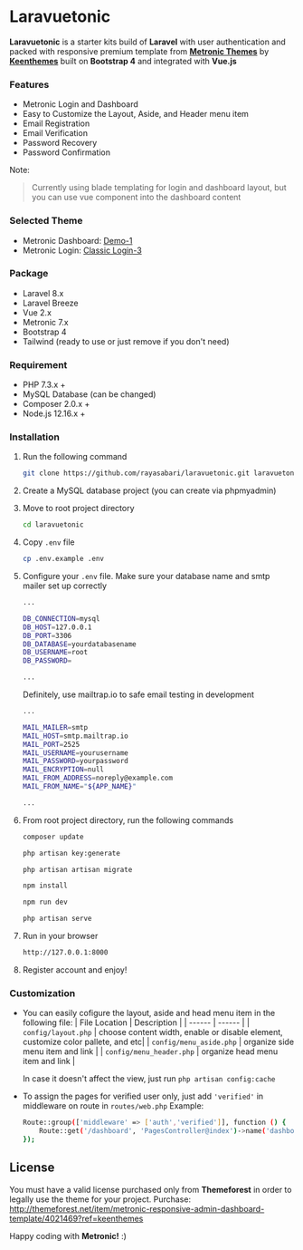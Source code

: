 # Laravuetonic

**Laravuetonic** is a starter kits build of **Laravel** with user authentication and packed with responsive premium template from [**Metronic Themes**](https://keenthemes.com/metronic/) by [**Keenthemes**](https://keenthemes.com/) built on **Bootstrap 4** and integrated with **Vue.js**

### Features
  - Metronic Login and Dashboard
  - Easy to Customize the Layout, Aside, and Header menu item
  - Email Registration
  - Email Verification
  - Password Recovery
  - Password Confirmation

Note:
> Currently using blade templating for login and dashboard layout, but you can use vue component into the dashboard content

### Selected Theme
  - Metronic Dashboard: [Demo-1](https://preview.keenthemes.com/metronic/demo1/index.html)
  - Metronic Login: [Classic Login-3](https://preview.keenthemes.com/metronic/demo1/custom/pages/login/classic/login-3.html)

### Package
  - Laravel 8.x
  - Laravel Breeze
  - Vue 2.x
  - Metronic 7.x
  - Bootstrap 4
  - Tailwind (ready to use or just remove if you don't need)

### Requirement

* PHP 7.3.x +
* MySQL Database (can be changed)
* Composer 2.0.x +
* Node.js 12.16.x +

### Installation

1. Run the following command 
    ```sh
    git clone https://github.com/rayasabari/laravuetonic.git laravuetonic
    ```

2. Create a MySQL database project (you can create via phpmyadmin)
2. Move to root project directory
    ```sh
    cd laravuetonic
    ```

3. Copy ```.env``` file
    ```sh
    cp .env.example .env
    ```

4. Configure your ```.env``` file. Make sure your database name and smtp mailer set up correctly
    ```sh
    ...
    
    DB_CONNECTION=mysql
    DB_HOST=127.0.0.1
    DB_PORT=3306
    DB_DATABASE=yourdatabasename
    DB_USERNAME=root
    DB_PASSWORD=
    
    ...
    ```
    Definitely, use mailtrap.io to safe email testing in development
     ```sh
    ...

    MAIL_MAILER=smtp
    MAIL_HOST=smtp.mailtrap.io
    MAIL_PORT=2525
    MAIL_USERNAME=yourusername
    MAIL_PASSWORD=yourpassword
    MAIL_ENCRYPTION=null
    MAIL_FROM_ADDRESS=noreply@example.com
    MAIL_FROM_NAME="${APP_NAME}"

    ...
    ```

5. From root project directory, run the following commands
     ```sh
    composer update
    ```
     ```sh
    php artisan key:generate
    ```
     ```sh
    php artisan artisan migrate
    ```
    ```sh
    npm install
    ```
    ```sh
    npm run dev
    ```
    ```sh
    php artisan serve
    ```
    
6. Run in your browser
    ```sh
    http://127.0.0.1:8000
    ```
8. Register account and enjoy!

### Customization
- You can easily cofigure the layout, aside and head menu item in the following file:
    | File Location | Description |
    | ------ | ------ |
    | ```config/layout.php``` | choose content width, enable or disable element, customize color pallete, and etc|
    | ```config/menu_aside.php``` | organize side menu item and link |
    | ```config/menu_header.php``` | organize head menu item and link |

    In case it doesn't affect the view, just run ```php artisan config:cache```
- To assign the pages for verified user only, just add ```'verified'``` in middleware on route in ```routes/web.php```
    Example:
    ```sh
    Route::group(['middleware' => ['auth','verified']], function () {
        Route::get('/dashboard', 'PagesController@index')->name('dashboard');
    });
    ```

License
----
You must have a valid license purchased only from **Themeforest** in order to legally use the theme for your project.
Purchase:  http://themeforest.net/item/metronic-responsive-admin-dashboard-template/4021469?ref=keenthemes



Happy coding with **Metronic!** :)

